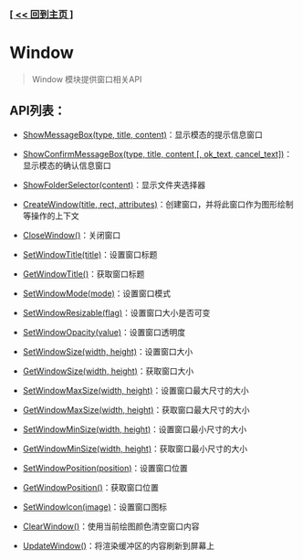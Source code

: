 ### [[ << 回到主页 ]](../index.md)

# Window

> Window 模块提供窗口相关API

## API列表：

+ [ShowMessageBox(type, title, content)](_ShowMessageBox_.md)：显示模态的提示信息窗口

+ [ShowConfirmMessageBox(type, title, content [, ok_text, cancel_text])](_ShowConfirmMessageBox_.md)：显示模态的确认信息窗口

+ [ShowFolderSelector(content)](_ShowFolderSelector_.md)：显示文件夹选择器

+ [CreateWindow(title, rect, attributes)](_CreateWindow_.md)：创建窗口，并将此窗口作为图形绘制等操作的上下文

+ [CloseWindow()](_CloseWindow_.md)：关闭窗口

+ [SetWindowTitle(title)](_SetWindowTitle_.md)：设置窗口标题

+ [GetWindowTitle()](_GetWindowTitle_.md)：获取窗口标题

+ [SetWindowMode(mode)](_SetWindowMode_.md)：设置窗口模式

+ [SetWindowResizable(flag)](_SetWindowResizable_.md)：设置窗口大小是否可变

+ [SetWindowOpacity(value)](_SetWindowOpacity_.md)：设置窗口透明度

+ [SetWindowSize(width, height)](_SetWindowSize_.md)：设置窗口大小

+ [GetWindowSize(width, height)](_GetWindowSize_.md)：获取窗口大小

+ [SetWindowMaxSize(width, height)](_SetWindowMaxSize_.md)：设置窗口最大尺寸的大小

+ [GetWindowMaxSize(width, height)](_GetWindowMaxSize_.md)：获取窗口最大尺寸的大小

+ [SetWindowMinSize(width, height)](_SetWindowMinSize_.md)：设置窗口最小尺寸的大小

+ [GetWindowMinSize(width, height)](_GetWindowMinSize_.md)：获取窗口最小尺寸的大小

+ [SetWindowPosition(position)](_SetWindowPosition_.md)：设置窗口位置

+ [GetWindowPosition()](_GetWindowPosition_.md)：获取窗口位置

+ [SetWindowIcon(image)](_SetWindowIcon_.md)：设置窗口图标

+ [ClearWindow()](_ClearWindow_.md)：使用当前绘图颜色清空窗口内容

+ [UpdateWindow()](_UpdateWindow_.md)：将渲染缓冲区的内容刷新到屏幕上
